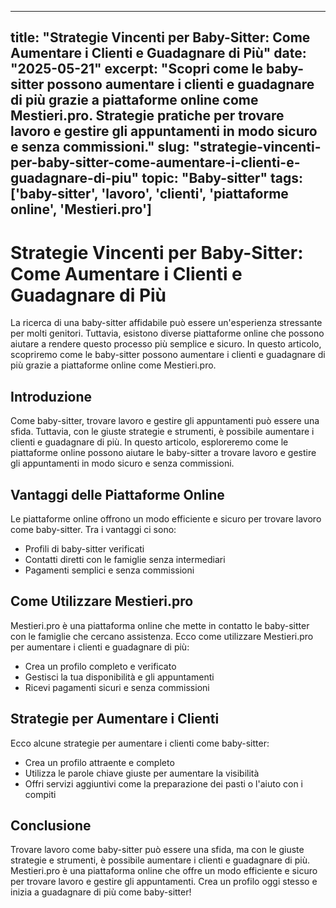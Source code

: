 
---
title: "Strategie Vincenti per Baby-Sitter: Come Aumentare i Clienti e Guadagnare di Più"
date: "2025-05-21"
excerpt: "Scopri come le baby-sitter possono aumentare i clienti e guadagnare di più grazie a piattaforme online come Mestieri.pro. Strategie pratiche per trovare lavoro e gestire gli appuntamenti in modo sicuro e senza commissioni."
slug: "strategie-vincenti-per-baby-sitter-come-aumentare-i-clienti-e-guadagnare-di-piu"
topic: "Baby-sitter"
tags: ['baby-sitter', 'lavoro', 'clienti', 'piattaforme online', 'Mestieri.pro']
---

# Strategie Vincenti per Baby-Sitter: Come Aumentare i Clienti e Guadagnare di Più

La ricerca di una baby-sitter affidabile può essere un'esperienza stressante per molti genitori. Tuttavia, esistono diverse piattaforme online che possono aiutare a rendere questo processo più semplice e sicuro. In questo articolo, scopriremo come le baby-sitter possono aumentare i clienti e guadagnare di più grazie a piattaforme online come Mestieri.pro.

## Introduzione

Come baby-sitter, trovare lavoro e gestire gli appuntamenti può essere una sfida. Tuttavia, con le giuste strategie e strumenti, è possibile aumentare i clienti e guadagnare di più. In questo articolo, esploreremo come le piattaforme online possono aiutare le baby-sitter a trovare lavoro e gestire gli appuntamenti in modo sicuro e senza commissioni.

## Vantaggi delle Piattaforme Online

Le piattaforme online offrono un modo efficiente e sicuro per trovare lavoro come baby-sitter. Tra i vantaggi ci sono:

*   Profili di baby-sitter verificati
*   Contatti diretti con le famiglie senza intermediari
*   Pagamenti semplici e senza commissioni

## Come Utilizzare Mestieri.pro

Mestieri.pro è una piattaforma online che mette in contatto le baby-sitter con le famiglie che cercano assistenza. Ecco come utilizzare Mestieri.pro per aumentare i clienti e guadagnare di più:

*   Crea un profilo completo e verificato
*   Gestisci la tua disponibilità e gli appuntamenti
*   Ricevi pagamenti sicuri e senza commissioni

## Strategie per Aumentare i Clienti

Ecco alcune strategie per aumentare i clienti come baby-sitter:

*   Crea un profilo attraente e completo
*   Utilizza le parole chiave giuste per aumentare la visibilità
*   Offri servizi aggiuntivi come la preparazione dei pasti o l'aiuto con i compiti

## Conclusione

Trovare lavoro come baby-sitter può essere una sfida, ma con le giuste strategie e strumenti, è possibile aumentare i clienti e guadagnare di più. Mestieri.pro è una piattaforma online che offre un modo efficiente e sicuro per trovare lavoro e gestire gli appuntamenti. Crea un profilo oggi stesso e inizia a guadagnare di più come baby-sitter!
